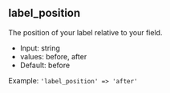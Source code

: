## label_position

The position of your label relative to your field.

* Input:  string
* values:  before, after
* Default:  before

Example:
`'label_position' => 'after'`
